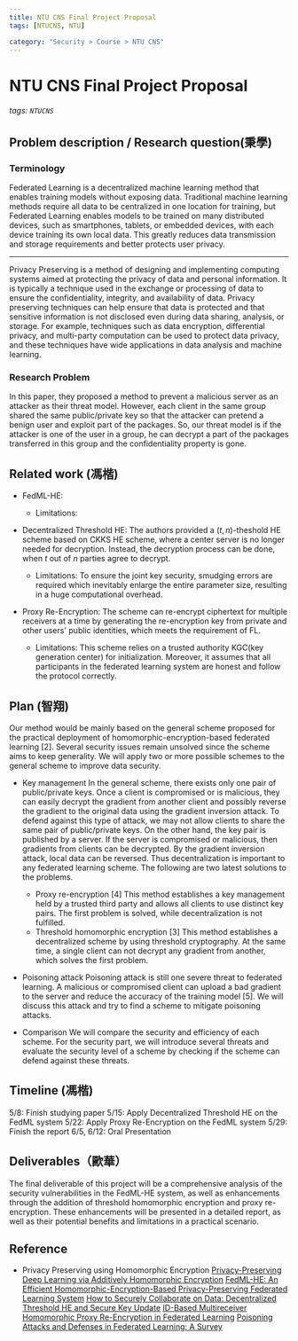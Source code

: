 ```yaml
---
title: NTU CNS Final Project Proposal
tags: [NTUCNS, NTU]

category: "Security > Course > NTU CNS"
---
```


# NTU CNS Final Project Proposal
###### tags: `NTUCNS`

## Problem description / Research question(秉學)
### Terminology
Federated Learning is a decentralized machine learning method that enables training models without exposing data. Traditional machine learning methods require all data to be centralized in one location for training, but Federated Learning enables models to be trained on many distributed devices, such as smartphones, tablets, or embedded devices, with each device training its own local data. This greatly reduces data transmission and storage requirements and better protects user privacy.

---
Privacy Preserving is a method of designing and implementing computing systems aimed at protecting the privacy of data and personal information. It is typically a technique used in the exchange or processing of data to ensure the confidentiality, integrity, and availability of data.
Privacy preserving techniques can help ensure that data is protected and that sensitive information is not disclosed even during data sharing, analysis, or storage. For example, techniques such as data encryption, differential privacy, and multi-party computation can be used to protect data privacy, and these techniques have wide applications in data analysis and machine learning.


### Research Problem
In this paper, they proposed a method to prevent a malicious server as an attacker as their threat model. However, each client in the same group shared the same public/private key so that the attacker can pretend a benign user and exploit part of the packages.
So, our threat model is if the attacker is one of the user in a group, he can decrypt a part of the packages transferred in this group and the confidentiality property is gone.

## Related work (馮楷)
- FedML-HE:
    - Limitations:
      
- Decentralized Threshold HE:
The authors provided a $(t,n)$-theshold HE scheme based on CKKS HE scheme, where a center server is no longer needed for decryption. Instead, the decryption process can be done, when $t$ out of $n$ parties agree to decrypt.
    - Limitations:
    To ensure the joint key security, smudging errors are required which inevitably enlarge the entire parameter size, resulting in a huge computational overhead.
- Proxy Re-Encryption:
The scheme can re-encrypt ciphertext for multiple receivers at a time by generating the re-encryption key from private and other users' public identities, which meets the requirement of FL.
    - Limitations:
    This scheme relies on a trusted authority KGC(key generation center) for initialization. Moreover, it assumes that all participants in the federated learning system are honest and follow the protocol correctly. 

## Plan (智翔)
Our method would be mainly based on the general scheme proposed for the practical deployment of homomorphic-encryption-based federated learning [2]. Several security issues remain unsolved since the scheme aims to keep generality. We will apply two or more possible schemes to the general scheme to improve data security.

- Key management
In the general scheme, there exists only one pair of public/private keys. Once a client is compromised or is malicious, they can easily decrypt the gradient from another client and possibly reverse the gradient to the original data using the gradient inversion attack. To defend against this type of attack, we may not allow clients to share the same pair of public/private keys.
On the other hand, the key pair is published by a server. If the server is compromised or malicious, then gradients from clients can be decrypted. By the gradient inversion attack, local data can be reversed. Thus decentralization is important to any federated learning scheme.
The following are two latest solutions to the problems.
    - Proxy re-encryption [4]
    This method establishes a key management held by a trusted third party and allows all clients to use distinct key pairs. The first problem is solved, while decentralization is not fulfilled.
    - Threshold homomorphic encryption [3]
    This method establishes a decentralized scheme by using threshold cryptography. At the same time, a single client can not decrypt any gradient from another, which solves the first problem.

- Poisoning attack
Poisoning attack is still one severe threat to federated learning. A malicious or compromised client can upload a bad gradient to the server and reduce the accuracy of the training model [5]. We will discuss this attack and try to find a scheme to mitigate poisoning attacks.

- Comparison
We will compare the security and efficiency of each scheme. For the security part, we will introduce several threats and evaluate the security level of a scheme by checking if the scheme can defend against these threats.

## Timeline (馮楷)
5/8: Finish studying paper
5/15: Apply Decentralized Threshold HE on the FedML system
5/22: Apply Proxy Re-Encryption on the FedML system
5/29: Finish the report
6/5, 6/12: Oral Presentation

## Deliverables（歐華）
The final deliverable of this project will be a comprehensive analysis of the security vulnerabilities in the FedML-HE system, as well as enhancements through the addition of threshold homomorphic encryption and proxy re-encryption. These enhancements will be presented in a detailed report, as well as their potential benefits and limitations in a practical scenario. 


## Reference
* Privacy Preserving using Homomorphic Encryption
[Privacy-Preserving Deep Learning via Additively Homomorphic Encryption](https://eprint.iacr.org/2017/715.pdf)
[FedML-HE: An Efficient Homomorphic-Encryption-Based Privacy-Preserving Federated Learning System](https://paperswithcode.com/paper/fedml-he-an-efficient-homomorphic-encryption)
[How to Securely Collaborate on Data: Decentralized Threshold HE and Secure Key Update](https://ieeexplore.ieee.org/stamp/stamp.jsp?tp=&arnumber=9223642&tag=1)
[ID-Based Multireceiver Homomorphic Proxy Re-Encryption in Federated Learning](https://dl.acm.org/doi/pdf/10.1145/3540199)
[Poisoning Attacks and Defenses in Federated Learning: A Survey](https://arxiv.org/pdf/2301.05795.pdf)